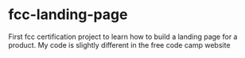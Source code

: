 # fcc-landing-page
First fcc certification project to learn how to build a landing page for a product.
My code is slightly different in the free code camp website
